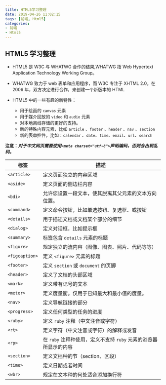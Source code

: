 ```yaml
---
title: HTML5学习整理
date: 2019-04-26 11:02:15
tags: [前端, Html5]
categories:
- 前端
- Html5
---
```


## HTML5 学习整理

- HTML5 是 W3C 与 WHATWG 合作的结果,WHATWG 指 Web Hypertext Application Technology Working Group。

- WHATWG 致力于 web 表单和应用程序，而 W3C 专注于 XHTML 2.0。在 2006 年，双方决定进行合作，来创建一个新版本的 HTML

- HTML5 中的一些有趣的新特性：

  - 用于绘画的 `canvas` 元素
  - 用于媒介回放的 `video` 和 `audio` 元素
  - 对本地离线存储的更好的支持。
  - 新的特殊内容元素，比如 `article` 、`footer` 、`header` 、`nav` 、`section`
  - 新的表单控件，比如：`calendar` 、`date`、`time`、`email`、`url`、`search`


**注意：*对于中文网页需要使用`<meta charset="utf-8">`声明编码，否则会出现乱码。***


标签 |描述
---|---
 `<article>` | 定义页面独立的内容区域
 `<aside>` | 定义页面的侧边栏内容
 `<bdi>` | 允许您设置一段文本，使其脱离其父元素的文本方向位置。
  `<command>` | 定义命令按钮，比如单选按钮、复选框、或按钮
 `<details>` | 用于描述文档或文档某个部分的细节
 `<dialog>` | 定义对话框，比如提示框
 `<summary>` | 标签包含 `details` 元素的标题
 `<figure>` | 规定独立的流内容（图像、图表、照片、代码等等）
 `<figcaption>` | 定义 `<figure>` 元素的标题
 `<footer>` | 定义 `section` 或 `document` 的页脚
 `<header>` | 定义了文档的头部区域
 `<mark>` | 定义带有记号的文本
 `<meter>` | 定义度量衡。仅用于已知最大和最小值的度量。
 `<nav>` | 定义导航链接的部分
 `<progress>` | 定义任何类型的任务的进度
 `<ruby>` | 定义 `ruby` 注释（中文注音或字符）
 `<rt>` | 定义字符（中文注音或字符）的解释或发音
 `<rp>` | 在 `ruby` 注释种使用，定义不支持 `ruby` 元素的浏览器所显示的内容
 `<section>` | 定义文档种的节（section、区段）
 `<time>` | 定义日期或者时间
 `<wbr>` | 规定在文本种的何处适合添加换行符
